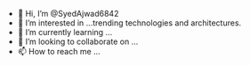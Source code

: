 - 👋 Hi, I’m @SyedAjwad6842
- 👀 I’m interested in ...trending technologies and architectures.
- 🌱 I’m currently learning ...
- 💞️ I’m looking to collaborate on ...
- 📫 How to reach me ...

<!---
SyedAjwad6842/SyedAjwad6842 is a ✨ special ✨ repository because its `README.md` (this file) appears on your GitHub profile.
You can click the Preview link to take a look at your changes.
--->
